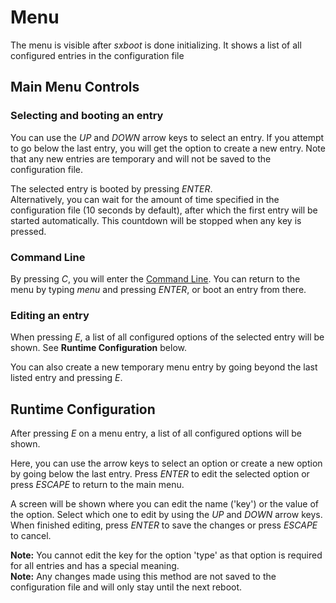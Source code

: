 # Menu

The menu is visible after *sxboot* is done initializing. It shows a list of all configured entries in the configuration file


## Main Menu Controls

### Selecting and booting an entry
You can use the *UP* and *DOWN* arrow keys to select an entry. If you attempt to go below the last entry, you will get the option to create a new entry.
Note that any new entries are temporary and will not be saved to the configuration file.

The selected entry is booted by pressing *ENTER*.  
Alternatively, you can wait for the amount of time specified in the configuration file (10 seconds by default), after which the first entry will be started automatically.
This countdown will be stopped when any key is pressed.

### Command Line
By pressing *C*, you will enter the [Command Line](Command_Line). You can return to the menu by typing *menu* and pressing *ENTER*, or boot an entry from there.

### Editing an entry
When pressing *E*, a list of all configured options of the selected entry will be shown. See **Runtime Configuration** below.

You can also create a new temporary menu entry by going beyond the last listed entry and pressing *E*.


## Runtime Configuration
After pressing *E* on a menu entry, a list of all configured options will be shown.

Here, you can use the arrow keys to select an option or create a new option by going below the last entry. Press *ENTER* to edit the selected option or press *ESCAPE* to return to the main menu.

A screen will be shown where you can edit the name ('key') or the value of the option. Select which one to edit by using the *UP* and *DOWN* arrow keys.
When finished editing, press *ENTER* to save the changes or press *ESCAPE* to cancel.

**Note:** You cannot edit the key for the option 'type' as that option is required for all entries and has a special meaning.  
**Note:** Any changes made using this method are not saved to the configuration file and will only stay until the next reboot.

